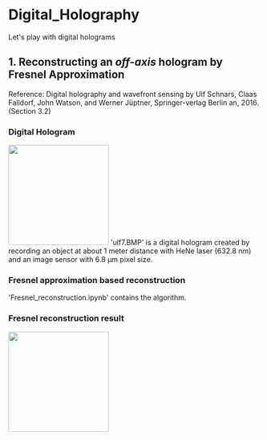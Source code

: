 # Digital_Holography
Let's play with digital holograms
## 1. Reconstructing an *off-axis* hologram by Fresnel Approximation
Reference: Digital holography and wavefront sensing by Ulf Schnars, Claas Falldorf, John Watson, and Werner Jüptner, Springer-verlag Berlin an, 2016. (Section 3.2)

### Digital Hologram
<img src="https://github.com/OptoManishK/Digital_Holography/blob/master/ulf7.BMP" width="200" height="200">
'ulf7.BMP' is a digital hologram created by recording an object at about 1 meter distance with HeNe laser (632.8 nm) and an image sensor with 6.8 µm pixel size. 

### Fresnel approximation based reconstruction
'Fresnel_reconstruction.ipynb' contains the algorithm.

### Fresnel reconstruction result
<img src="https://github.com/OptoManishK/Digital_Holography/blob/master/fresnel_reconstruction.png" width="200" height="200">

